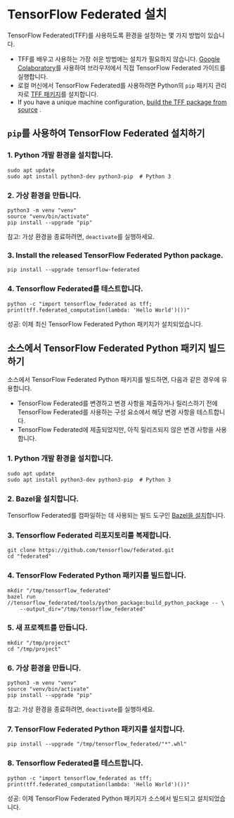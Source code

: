 # TensorFlow Federated 설치

TensorFlow Federated(TFF)를 사용하도록 환경을 설정하는 몇 가지 방법이 있습니다.

- TFF를 배우고 사용하는 가장 쉬운 방법에는 설치가 필요하지 않습니다. [Google Colaboratory](https://colab.research.google.com/notebooks/welcome.ipynb)를 사용하여 브라우저에서 직접 TensorFlow Federated 가이드를 실행합니다.
- 로컬 머신에서 TensorFlow Federated를 사용하려면 Python의 `pip` 패키지 관리자로 [TFF 패키지](#install-tensorflow-federated-using-pip)를 설치합니다.
- If you have a unique machine configuration, [build the TFF package from source](#build-the-tensorflow-federated-python-package-from-source) .

## `pip`를 사용하여 TensorFlow Federated 설치하기

### 1. Python 개발 환경을 설치합니다.

<pre class="prettyprint lang-bsh">
<code class="devsite-terminal">sudo apt update</code>
<code class="devsite-terminal">sudo apt install python3-dev python3-pip  # Python 3</code>
</pre>

### 2. 가상 환경을 만듭니다.

<pre class="prettyprint lang-bsh">
<code class="devsite-terminal">python3 -m venv "venv"</code>
<code class="devsite-terminal">source "venv/bin/activate"</code>
<code class="devsite-terminal tfo-terminal-venv">pip install --upgrade "pip"</code>
</pre>

참고: 가상 환경을 종료하려면, `deactivate`를 실행하세요.

### 3. Install the released TensorFlow Federated Python package.

<pre class="prettyprint lang-bsh">
<code class="devsite-terminal tfo-terminal-venv">pip install --upgrade tensorflow-federated</code>
</pre>

### 4. Tensorflow Federated를 테스트합니다.

<pre class="prettyprint lang-bsh">
<code class="devsite-terminal tfo-terminal-venv">python -c "import tensorflow_federated as tff; print(tff.federated_computation(lambda: 'Hello World')())"</code>
</pre>

성공: 이제 최신 TensorFlow Federated Python 패키지가 설치되었습니다.

## 소스에서 TensorFlow Federated Python 패키지 빌드하기

소스에서 TensorFlow Federated Python 패키지를 빌드하면, 다음과 같은 경우에 유용합니다.

- TensorFlow Federated를 변경하고 변경 사항을 제출하거나 릴리스하기 전에 TensorFlow Federated를 사용하는 구성 요소에서 해당 변경 사항을 테스트합니다.
- TensorFlow Federated에 제출되었지만, 아직 릴리즈되지 않은 변경 사항을 사용합니다.

### 1. Python 개발 환경을 설치합니다.

<pre class="prettyprint lang-bsh">
<code class="devsite-terminal">sudo apt update</code>
<code class="devsite-terminal">sudo apt install python3-dev python3-pip  # Python 3</code>
</pre>

### 2. Bazel을 설치합니다.

Tensorflow Federated를 컴파일하는 데 사용되는 빌드 도구인 [Bazel을 설치](https://docs.bazel.build/versions/master/install.html)합니다.

### 3. Tensorflow Federated 리포지토리를 복제합니다.

<pre class="prettyprint lang-bsh">
<code class="devsite-terminal">git clone https://github.com/tensorflow/federated.git</code>
<code class="devsite-terminal">cd "federated"</code>
</pre>

### 4. TensorFlow Federated Python 패키지를 빌드합니다.

<pre class="prettyprint lang-bsh">
<code class="devsite-terminal">mkdir "/tmp/tensorflow_federated"</code>
<code class="devsite-terminal">bazel run //tensorflow_federated/tools/python_package:build_python_package -- \
    --output_dir="/tmp/tensorflow_federated"</code>
</pre>

### 5. 새 프로젝트를 만듭니다.

<pre class="prettyprint lang-bsh">
<code class="devsite-terminal">mkdir "/tmp/project"</code>
<code class="devsite-terminal">cd "/tmp/project"</code>
</pre>

### 6. 가상 환경을 만듭니다.

<pre class="prettyprint lang-bsh">
<code class="devsite-terminal">python3 -m venv "venv"</code>
<code class="devsite-terminal">source "venv/bin/activate"</code>
<code class="devsite-terminal tfo-terminal-venv">pip install --upgrade "pip"</code>
</pre>

참고: 가상 환경을 종료하려면, `deactivate`를 실행하세요.

### 7. TensorFlow Federated Python 패키지를 설치합니다.

<pre class="prettyprint lang-bsh">
<code class="devsite-terminal tfo-terminal-venv">pip install --upgrade "/tmp/tensorflow_federated/"*".whl"</code>
</pre>

### 8. Tensorflow Federated를 테스트합니다.

<pre class="prettyprint lang-bsh">
<code class="devsite-terminal tfo-terminal-venv">python -c "import tensorflow_federated as tff; print(tff.federated_computation(lambda: 'Hello World')())"</code>
</pre>

성공: 이제 TensorFlow Federated Python 패키지가 소스에서 빌드되고 설치되었습니다.
